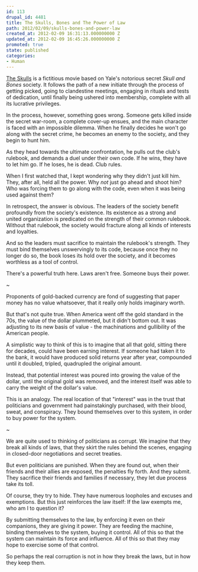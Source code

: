 ```yaml
---
id: 113
drupal_id: 4481
title: The Skulls, Bones and The Power of Law
path: 2012/02/09/skulls-bones-and-power-law
created_at: 2012-02-09 16:31:13.000000000 Z
updated_at: 2012-02-09 16:45:26.000000000 Z
promoted: true
state: published
categories:
- Human
---
```

[The Skulls](http://www.imdb.com/title/tt0192614/) is a fictitious movie based on Yale's notorious secret *Skull and Bones* society. It follows the path of a new initiate through the process of getting picked, going to clandestine meetings, engaging in rituals and tests of dedication, until finally being ushered into membership, complete with all its lucrative privileges.

In the process, however, something goes wrong. Someone gets killed inside the secret war-room, a complete cover-up ensues, and the main character is faced with an impossible dilemma. When he finally decides he won't go along with the secret crime, he becomes an enemy to the society, and they begin to hunt him.

As they head towards the ultimate confrontation, he pulls out the club's rulebook, and demands a duel under their own code. If he wins, they have to let him go. If he loses, he is dead. Club rules.

When I first watched that, I kept wondering why they didn't just kill him. They, after all, held all the power. Why *not* just go ahead and shoot him? Who was forcing them to go along with the code, even when it was being used against them?

In retrospect, the answer is obvious. The leaders of the society benefit profoundly from the society's existence. Its existence as a strong and united organization is predicated on the strength of their common rulebook. Without that rulebook, the society would fracture along all kinds of interests and loyalties. 

And so the leaders must sacrifice to maintain the rulebook's strength. They must bind themselves unswervingly to its code, because once they no longer do so, the book loses its hold over the society, and it becomes worthless as a tool of control.

There's a powerful truth here. Laws aren't free. Someone buys their power.

~  

Proponents of gold-backed currency are fond of suggesting that paper money has no value whatsoever, that it really only holds imaginary worth.

But that's not quite true. When America went off the gold standard in the 70s, the value of the dollar plummeted, but it didn't bottom out. It was adjusting to its new basis of value - the machinations and gullibility of the American people. 

A simplistic way to think of this is to imagine that all that gold, sitting there for decades, could have been earning interest. If someone had taken it to the bank, it would have produced solid returns year after year, compounded until it doubled, tripled, quadrupled the original amount. 

Instead, that potential interest was poured into growing the value of the dollar, until the original gold was removed, and the interest itself was able to carry the weight of the dollar's value. 

This is an analogy. The real location of that "interest" was in the trust that politicians and government had painstakingly purchased, with their blood, sweat, and conspiracy. They bound themselves over to this system, in order to buy power for the system. 

~  

We are quite used to thinking of politicians as corrupt. We imagine that they break all kinds of laws, that they skirt the rules behind the scenes, engaging in closed-door negotiations and secret treaties.

But even politicians are punished. When they are found out, when their friends and their allies are exposed, the penalties fly forth. And they submit. They sacrifice their friends and families if necessary, they let due process take its toll.

Of course, they try to hide. They have numerous loopholes and excuses and exemptions. But this just reinforces the law itself: If the law exempts me, who am I to question it?

By submitting themselves to the law, by enforcing it even on their companions, they are giving it power. They are feeding the machine, binding themselves to the system, buying it control. All of this so that the system can maintain its force and influence. All of this so that they may hope to exercise some of that control.

So perhaps the real corruption is not in how they break the laws, but in how they keep them. 
